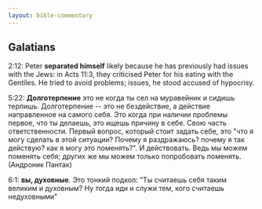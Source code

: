 ```yaml
---
layout: bible-commentary
---
```



## Galatians

2:12: Peter **separated himself** likely because he has previously had issues with the Jews: in Acts 11:3, they criticised Peter for his eating with the Gentiles. He tried to avoid problems; issues, he stood accused of hypocrisy.

5:22: **Долготерпение** это не когда ты сел на муравейник и сидишь терпишь. Долготерпение -- это не бездействие, а действие направленное на самого себя. Это когда при наличии проблемы первое, что ты делаешь, это ищешь причину в себе. Свою часть ответственности. Первый вопрос, который стоит задать себе, это "что я могу сделать в этой ситуации? Почему я раздражаюсь? почему я так действую? как я могу это поменять?". И действовать. Ведь мы можем поменять себя; других же мы можем только попробовать поменять. (Андроник Пантак)

6:1: **вы, духовные**. Это тонкий подкол: "Ты считаешь себя таким великим и духовным? Ну тогда иди и служи тем, кого считаешь недуховными"

